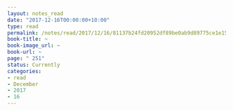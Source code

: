 ```yaml
---
layout: notes_read
date: "2017-12-16T00:00:00+10:00"
type: read
permalink: /notes/read/2017/12/16/81137b24fd20952df89be0ab9d89775ce1e15de6.html
book-title: ~
book-image_url: ~
book-url: ~
page: " 251"
status: Currently
categories:
- read
- December
- 2017
- 16
---
```


